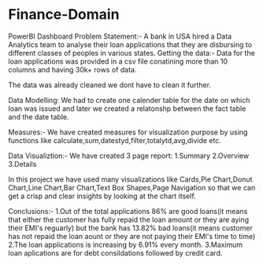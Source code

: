 # Finance-Domain
PowerBI Dashboard
Problem Statement:-
A bank in USA hired a Data Analytics team to analyse their loan applications that they are disbursing to different classes of peoples in various states.
Getting the data:-
Data for the loan applications was provided in a csv file conatining more than 10 columns and having 30k+ rows of data.

The data was already cleaned we dont have to clean it further.

Data Modelling:
We had to create one calender table for the date on which loan was issued and later we created a relatonshp between the fact table and the date table.

Measures:-
We have created measures for visualization purpose by using functions like calculate,sum,datestyd,filter,totalytd,avg,divide etc.

Data Visualiztion:-
We have created 3 page report:
1.Summary
2.Overview
3.Details

In this project we have used many visualizations like Cards,Pie Chart,Donut Chart,Line Chart,Bar Chart,Text Box Shapes,Page Navigation so that we can get a crisp and clear insights by looking at the chart itself.

Conclusions:-
1.Out of the total applications 86% are good loans(it means that either the customer has fully repaid the loan amount or they are aying their EMI's reguarly) but the bank has 13.82% bad loans(it means customer has not repaid the loan aount or they are not paying their EMI's time to time)
2.The loan applications is increasing by 6.91% every month.
3.Maximum loan aplications are for debt consildations followed by credit card.

